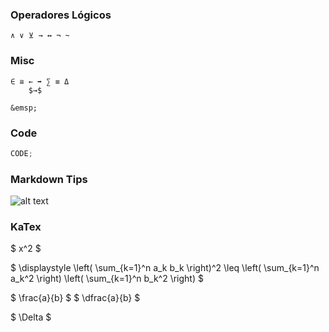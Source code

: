 ### Operadores Lógicos

    ∧ ∨ ⊻ → ↔ ¬ ~

### Misc

    ∈ ≅ ← ➡️ ∑ ≡ Δ
    	$→$

    &emsp;

### Code

```js
CODE;
```

### Markdown Tips

![alt text](Isolated.png 'Title')

### KaTex

$ x^2 $

$
\displaystyle
\left( \sum_{k=1}^n a_k b_k \right)^2
\leq
\left( \sum_{k=1}^n a_k^2 \right)
\left( \sum_{k=1}^n b_k^2 \right)
$

$ \frac{a}{b} $
$ \dfrac{a}{b} $

$ \Delta $

